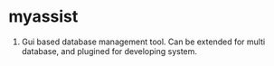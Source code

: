 myassist
========

1. Gui based database management tool. 
   Can be extended for multi database, and plugined for developing system.
